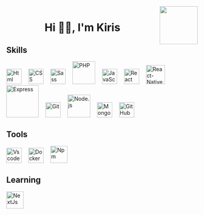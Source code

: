 <img align="right" width="100" height="100" src="https://jorgecolonconsulting.com/wp-content/uploads/React-Icon-Black.png"/>
<h1 align="center"> Hi 👋🏼, I'm Kiris </h1>

## Skills

<img width="40px" title="Html" src="https://cdn.jsdelivr.net/gh/devicons/devicon/icons/html5/html5-original.svg"/>&emsp;
<img width="40px" title="CSS" src="https://cdn.jsdelivr.net/gh/devicons/devicon/icons/css3/css3-original.svg"/>&emsp;
<img width="40px" title="Sass" src="https://cdn.jsdelivr.net/gh/devicons/devicon/icons/sass/sass-original.svg"/>&emsp;
<img width="60px" title="PHP" src="https://upload.wikimedia.org/wikipedia/commons/thumb/2/27/PHP-logo.svg/1024px-PHP-logo.svg.png"/>&emsp;
<img width="40px" title="JavaScript" src="https://cdn.jsdelivr.net/gh/devicons/devicon/icons/javascript/javascript-original.svg"/>&emsp;
<img width="40px" title="React" src="https://cdn.jsdelivr.net/gh/devicons/devicon/icons/react/react-original-wordmark.svg"/>&emsp;
<img width="50px" title="React-Native" src="https://cdn.worldvectorlogo.com/logos/react-native-1.svg"/>&emsp;
<img width="85px" title="Express" src="https://expressjs.com/images/express-facebook-share.png"/>&emsp;
<img width="40px" title="Git" src="https://upload.wikimedia.org/wikipedia/commons/thumb/3/3f/Git_icon.svg/1200px-Git_icon.svg.png"/>&emsp;
<img width="60px" title="Node.js" src="https://upload.wikimedia.org/wikipedia/commons/thumb/d/d9/Node.js_logo.svg/1280px-Node.js_logo.svg.png"/>&emsp;
<img width="40px" title="MongoDB" src="https://www.svgrepo.com/show/331488/mongodb.svg"/>&emsp;
<img width="40px" title="GitHub" src="https://simpleicons.org/icons/github.svg"/>&emsp;

## Tools

<img width="40px" title="Vscode" src="https://cdn.jsdelivr.net/gh/devicons/devicon/icons/vscode/vscode-original-wordmark.svg"/>&emsp;
<img width="40px" title="Docker" src="https://cdn.jsdelivr.net/gh/devicons/devicon/icons/docker/docker-original-wordmark.svg"/>&emsp;
<img width="45px" title="Npm" src="https://cdn.jsdelivr.net/gh/devicons/devicon/icons/npm/npm-original-wordmark.svg"/>&emsp;

## Learning

<img width="45px" title="NextJs" src="https://user-images.githubusercontent.com/71499827/223490764-a42facff-bc4c-4857-9e75-9dee2233fcf9.png"/>&emsp;


